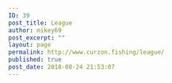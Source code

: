 ```yaml
---
ID: 39
post_title: League
author: mikey69
post_excerpt: ""
layout: page
permalink: http://www.curzon.fishing/league/
published: true
post_date: 2018-08-24 21:53:07
---
```

<!-- wp:image {"id":635} -->
<figure class="wp-block-image"><img src="http://www.curzon.fishing/wp-content/uploads/2019/07/image001-7.png" alt="" class="wp-image-635"/></figure>
<!-- /wp:image -->